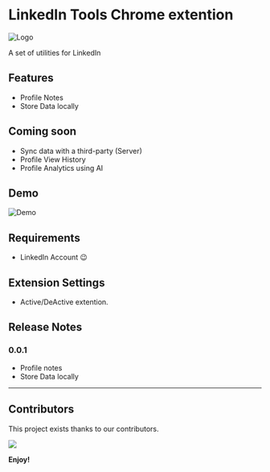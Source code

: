 # LinkedIn Tools Chrome extention

![Logo](https://raw.githubusercontent.com/shiralizadeh/linkedin-tools-chrome-extension/master/assets/logo-128.png)

A set of utilities for LinkedIn 

## Features

- Profile Notes
- Store Data locally 

## Coming soon

- Sync data with a third-party (Server)
- Profile View History
- Profile Analytics using AI

## Demo

![Demo](https://raw.githubusercontent.com/shiralizadeh/linkedin-tools-chrome-extension/master/assets/demo.png)

## Requirements

- LinkedIn Account 😉

## Extension Settings

- Active/DeActive extention.

## Release Notes

### 0.0.1

- Profile notes
- Store Data locally 

---

## **Contributors**

This project exists thanks to our contributors.

<a href="https://github.com/shiralizadeh/linkedin-tools-chrome-extension/graphs/contributors">
  <img src="https://contrib.rocks/image?repo=shiralizadeh/linkedin-tools-chrome-extension" />
</a>

**Enjoy!**
